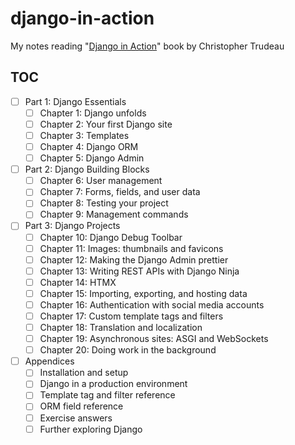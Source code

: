 # django-in-action

My notes reading "[Django in Action][book]" book by Christopher Trudeau

## TOC

- [ ] Part 1: Django Essentials
  - [ ] Chapter 1: Django unfolds
  - [ ] Chapter 2: Your first Django site
  - [ ] Chapter 3: Templates
  - [ ] Chapter 4: Django ORM
  - [ ] Chapter 5: Django Admin
- [ ] Part 2: Django Building Blocks
  - [ ] Chapter 6: User management
  - [ ] Chapter 7: Forms, fields, and user data
  - [ ] Chapter 8: Testing your project
  - [ ] Chapter 9: Management commands
- [ ] Part 3: Django Projects
  - [ ] Chapter 10: Django Debug Toolbar
  - [ ] Chapter 11: Images: thumbnails and favicons
  - [ ] Chapter 12: Making the Django Admin prettier
  - [ ] Chapter 13: Writing REST APIs with Django Ninja
  - [ ] Chapter 14: HTMX
  - [ ] Chapter 15: Importing, exporting, and hosting data
  - [ ] Chapter 16: Authentication with social media accounts
  - [ ] Chapter 17: Custom template tags and filters
  - [ ] Chapter 18: Translation and localization
  - [ ] Chapter 19: Asynchronous sites: ASGI and WebSockets
  - [ ] Chapter 20: Doing work in the background
- [ ] Appendices
  - [ ] Installation and setup
  - [ ] Django in a production environment
  - [ ] Template tag and filter reference
  - [ ] ORM field reference
  - [ ] Exercise answers
  - [ ] Further exploring Django

[book]: https://www.manning.com/books/django-in-action
